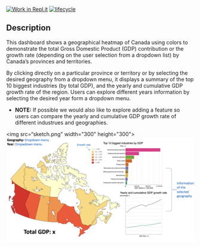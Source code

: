 [![Work in Repl.it](https://classroom.github.com/assets/work-in-replit-14baed9a392b3a25080506f3b7b6d57f295ec2978f6f33ec97e36a161684cbe9.svg)](https://classroom.github.com/online_ide?assignment_repo_id=371659&assignment_repo_type=GroupAssignmentRepo)
[![lifecycle](https://img.shields.io/badge/lifecycle-experimental-orange.svg)](https://www.tidyverse.org/lifecycle/#experimental)

## Description

This dashboard shows a geographical heatmap of Canada using colors to demonstrate the total Gross Domestic Product (GDP) contribution or the growth rate (depending on the user selection from a dropdown list) by Canada’s provinces and territories. 

By clicking directly on a particular province or territory or by selecting the desired geography from a dropdown menu, it displays a summary of the top 10 biggest industries (by total GDP), and the yearly and cumulative GDP growth rate of the region. Users can explore different years information by selecting the desired year form a dropdown menu.

* **NOTE:** If possible we would also like to explore adding a feature so users can compare the yearly and cumulative GDP growth rate of different industrues and geographies.

<img src=“sketch.png" width="300" height="300">
![Screenshot](sketch.png)
